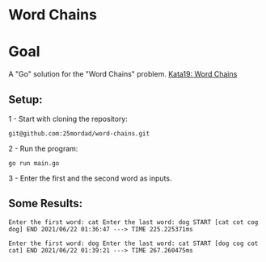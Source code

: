 # Word Chains

# Goal
A "Go" solution for the "Word Chains" problem.
[Kata19: Word Chains](http://codekata.com/kata/kata19-word-chains/)

## Setup:

1 - Start with cloning the repository:

`git@github.com:25mordad/word-chains.git`


2 - Run the program:

`go run main.go`

3 - Enter the first and the second word as inputs.


## Some Results:

`Enter the first word: cat
Enter the last word: dog
START
[cat cot cog dog]
END
2021/06/22 01:36:47 ---> TIME 225.225371ms`

`Enter the first word: dog
Enter the last word: cat
START
[dog cog cot cat]
END
2021/06/22 01:39:21 ---> TIME 267.260475ms`

